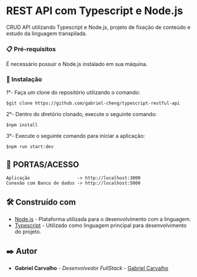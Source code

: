 # REST API com Typescript e Node.js

CRUD API utilizando Typescript e Node.js, projeto de fixação de conteúdo e estudo da linguagem transpilada.

### 📋 Pré-requisitos

É necessário possuir o Node.js instalado em sua máquina.

### 🔧 Instalação

1°- Faça um clone do repositório utilizando o comando:
```
$git clone https://github.com/gabriel-cheng/typescript-restful-api
```

2°- Dentro do diretório clonado, execute o seguinte comando:
```
$npm install
```

3°- Execute o seguinte comando para iniciar a aplicação:
```
$npm run start:dev
```

## 🚪 PORTAS/ACESSO

```
Aplicação                  -> http://localhost:3000
Conexão com Banco de dados -> http://localhost:5000
```

## 🛠️ Construído com

* [Node.js](https://nodejs.org/en/) - Plataforma utilizada para o desenvolvimento com a linguagem.
* [Typescript](https://www.typescriptlang.org) - Utilizado como linguagem principal para desenvolvimento do projeto.

## ✒️ Autor

* **Gabriel Carvalho** - *Desenvolvedor FullStack* - [Gabriel Carvalho](https://github.com/gabriel-cheng)
